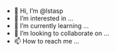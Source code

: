 - 👋 Hi, I’m @lstasp
- 👀 I’m interested in ...
- 🌱 I’m currently learning ...
- 💞️ I’m looking to collaborate on ...
- 📫 How to reach me ...

<!---
lstasp/lstasp is a ✨ special ✨ repository because its `README.md` (this file) appears on your GitHub profile.
You can click the Preview link to take a look at your changes.
--->
